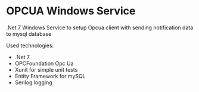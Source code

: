 # OPCUA Windows Service
.Net 7 Windows Service to setup Opcua client with sending notification data to mysql database

Used technologies:
- .Net 7
- OPCFoundation Opc Ua 
- Xunit for simple unit tests
- Entity Framework for mySQL
- Serilog logging
